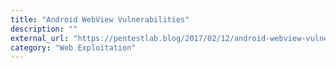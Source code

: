 ```yaml
---
title: "Android WebView Vulnerabilities"
description: ""
external_url: "https://pentestlab.blog/2017/02/12/android-webview-vulnerabilities/"
category: "Web Exploitation"
---
```

